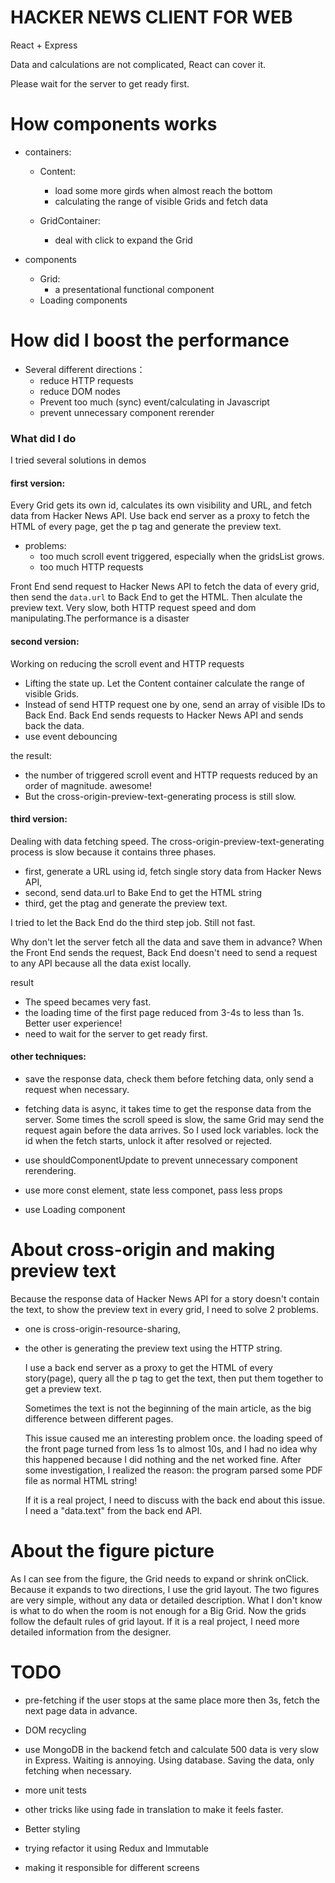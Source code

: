 # HACKER NEWS CLIENT FOR WEB

React + Express

Data and calculations are not complicated, React can cover it.

Please wait for the server to get ready first.

# How components works

* containers:
  * Content: 
    * load some more girds when almost reach the bottom
    * calculating the range of visible Grids and fetch data

  * GridContainer:
    * deal with click to expand the Grid


* components
  * Grid:
    * a presentational functional component
  * Loading components


# How did I boost the performance

* Several different directions：
  * reduce HTTP requests
  * reduce DOM nodes
  * Prevent too much (sync) event/calculating in Javascript
  * prevent unnecessary component rerender

### What did I do

I tried several solutions in demos

#### first version:
  Every Grid gets its own id, calculates its own visibility and URL, and fetch data  from Hacker News API.
  Use back end server as a proxy to fetch the HTML of every page, get the p tag and generate the preview text.

  * problems: 
    * too much scroll event triggered, especially when the gridsList grows.
    * too much HTTP requests
    
  Front End send request to Hacker News API to fetch the data of every grid, then send the `data.url` to Back End to get the HTML.  Then alculate the preview text. 
  Very slow, both HTTP request speed and dom manipulating.The performance is a disaster


#### second version:
Working on reducing the scroll event and HTTP requests
  * Lifting the state up. Let the Content container calculate the range of visible Grids. 
  * Instead of send HTTP request one by one, send an array of visible IDs to Back End. Back End sends requests to Hacker News API and sends back the data. 
  * use event debouncing

 the result:
 
   * the number of triggered scroll event and HTTP requests reduced by an order of magnitude. awesome! 
   * But the cross-origin-preview-text-generating process is still slow.

#### third version:
Dealing with data fetching speed.
The cross-origin-preview-text-generating process is slow because it contains three phases. 

  * first, generate a URL using id, fetch single story data from Hacker News API,
  * second, send data.url to Bake End to get the HTML string
  * third, get the ptag and generate the preview text.
  
  I tried to let the Back End do the third step job. Still not fast.

  Why don't let the server fetch all the data and save them in advance? When the Front End sends the request, Back End doesn't need to send a request to any API because all the data exist locally.

 result
 
   * The speed becames very fast.
   * the loading time of the first page reduced from 3-4s to less than 1s. Better user experience!
   * need to wait for the server to get ready first.


#### other techniques: 

  * save the response data, check them before fetching data, only send a request when necessary.
  * fetching data is async, it takes time to get the response data from the server. Some times the scroll speed is slow, the same Grid may send the request again before the data arrives. So I used lock variables. lock the id when the fetch starts, unlock it after resolved or rejected.

  * use shouldComponentUpdate to prevent unnecessary component rerendering.
  * use more const element, state less componet, pass less props
  * use Loading component


# About cross-origin and making preview text

Because the response data of Hacker News API for a story doesn't contain the text, to show the preview text in every grid, I need to solve 2 problems.
* one is cross-origin-resource-sharing, 
* the other is generating the preview text using the HTTP string.


  I use a back end server as a proxy to get the HTML of every story(page), query all the p tag to get the text, then put them together to get a preview text.

  Sometimes the text is not the beginning of the main article, as the big difference between different pages.
  
  This issue caused me an interesting problem once. the loading speed of the front page turned from less 1s to almost 10s, and I had no idea why this happened because I did nothing and the net worked fine.
  After some investigation, I realized the reason: the program parsed some PDF file as normal HTML string!
  
  If it is a real project, I need to discuss with the back end about this issue. I need a "data.text" from the back end API.






# About the figure picture
 As I can see from the figure, the Grid needs to expand or shrink onClick. Because it expands to two directions, I use the grid layout. The two figures are very simple, without any data or detailed description. What I don't know is what to do when the room is not enough for a Big Grid. Now the grids follow the default rules of grid layout. If it is a real project, I need more detailed information from the designer.



# TODO
* pre-fetching
  if the user stops at the same place more then 3s, fetch the next page data in advance.

* DOM recycling

* use MongoDB in the backend
  fetch and calculate 500 data is very slow in Express. Waiting is annoying.
  Using database. Saving the data, only fetching when necessary.

* more unit tests

* other tricks like using fade in translation to make it feels faster.

* Better styling

* trying refactor it using Redux and Immutable

* making it responsible for different screens
